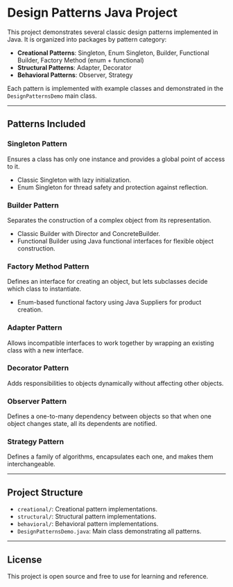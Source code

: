 # Design Patterns Java Project

This project demonstrates several classic design patterns implemented in Java. It is organized into packages by pattern category:

- **Creational Patterns**: Singleton, Enum Singleton, Builder, Functional Builder, Factory Method (enum + functional)
- **Structural Patterns**: Adapter, Decorator
- **Behavioral Patterns**: Observer, Strategy

Each pattern is implemented with example classes and demonstrated in the `DesignPatternsDemo` main class.

---

## Patterns Included

### Singleton Pattern

Ensures a class has only one instance and provides a global point of access to it.

- Classic Singleton with lazy initialization.
- Enum Singleton for thread safety and protection against reflection.

### Builder Pattern

Separates the construction of a complex object from its representation.

- Classic Builder with Director and ConcreteBuilder.
- Functional Builder using Java functional interfaces for flexible object construction.

### Factory Method Pattern

Defines an interface for creating an object, but lets subclasses decide which class to instantiate.

- Enum-based functional factory using Java Suppliers for product creation.

### Adapter Pattern

Allows incompatible interfaces to work together by wrapping an existing class with a new interface.

### Decorator Pattern

Adds responsibilities to objects dynamically without affecting other objects.

### Observer Pattern

Defines a one-to-many dependency between objects so that when one object changes state, all its dependents are notified.

### Strategy Pattern

Defines a family of algorithms, encapsulates each one, and makes them interchangeable.

---

## Project Structure

- `creational/`: Creational pattern implementations.
- `structural/`: Structural pattern implementations.
- `behavioral/`: Behavioral pattern implementations.
- `DesignPatternsDemo.java`: Main class demonstrating all patterns.

---

## License

This project is open source and free to use for learning and reference.
